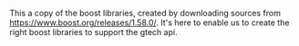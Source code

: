 This a copy of the boost libraries, created by downloading sources from https://www.boost.org/releases/1.58.0/.
It's here to enable us to create the right boost libraries to support the gtech api.

